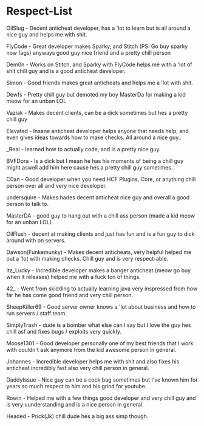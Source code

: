 # Respect-List

OilSlug - Decent anticheat developer, has a 'lot to learn but is all around a nice guy and helps me with shit.

FlyCode - Great developer makes Sparky, and Stitch (PS: Go buy sparky now fags) anyways good guy nice friend and a pretty chill person

Dem0n - Works on Stitch, and Sparky with FlyCode helps me with a 'lot of shit chill guy and is a good anticheat developer.

Simon - Good friends makes great anticheats and helps me a 'lot with shit.

Dewfs - Pretty chill guy but demoted my boy MasterDa for making a kid meow for an unban LOL 

Vaziak - Makes decent clients, can be a dick sometimes but hes a pretty chill guy

Elevated - Insane anticheat developer helps anyone that needs help, and even gives ideas towards how to make checks. All around a nice guy..

_Real - learned how to actually code, and is a pretty nice guy.

BVFDora - Is a dick but I mean he has his moments of being a chill guy might aswell add him here cause hes a pretty chill guy sometimes.

C0an - Good developer when you need HCF Plugins, Core, or anything chill person over all and very nice developer.

undersquire - Makes hades decent anticheat nice guy and overall a good person to talk to.

MasterDA - good guy to hang out with a chill ass person (made a kid meow for an unban LOL)

OilFlush - decent at making clients and just has fun and is a fun guy to dick around with on servers.

Dawson(Funkemunky) - Makes decent anticheats, very helpful helped me out a 'lot with making checks. Chill guy and is very respect-able.

Itz_Lucky - Incredible developer makes a banger anticheat (meow go buy when it releases) helped me with a fuck ton of things.

42_ - Went from skidding to actually learning java very inspressed from how far he has come good friend and very chill person.

SheepKiller69 - Good server owner knows a 'lot about business and how to run servers / staff team.

SimplyTrash - dude is a bomber what else can I say but I love the guy hes chill asf and fixes bugs / exploits very quickly.

Moose1301 - Good developer personally one of my best friends that I work with couldn't ask anymore from the kid awesome person in general.

Johannes - Incredible developer helps me with shit and also fixes his anticheat incredibly fast also very chill person in general. 

DaddyIssue - Nice guy can be a cock bag sometimes but I've known him for years so much respect to him and his grind for youtube.

Rowin - Helped me with a few things good developer and very chill guy and is very uunderstanding and is a nice person in general. 

Headed - Prick(Jk) chill dude hes a big ass simp though.
